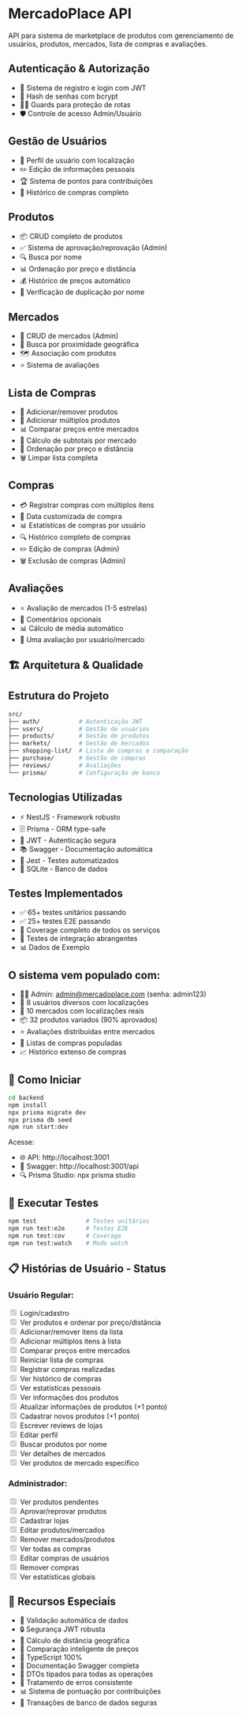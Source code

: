 # MercadoPlace API

API para sistema de marketplace de produtos com gerenciamento de usuários, produtos, mercados, lista de compras e avaliações.

## Autenticação & Autorização

- 🔐 Sistema de registro e login com JWT
- 🔑 Hash de senhas com bcrypt
- 👮‍♂️ Guards para proteção de rotas
- 🛡️ Controle de acesso Admin/Usuário

## Gestão de Usuários

- 👤 Perfil de usuário com localização
- ✏️ Edição de informações pessoais
- 🏆 Sistema de pontos para contribuições
- 📜 Histórico de compras completo

## Produtos

- 📦 CRUD completo de produtos
- ✅ Sistema de aprovação/reprovação (Admin)
- 🔍 Busca por nome
- 📊 Ordenação por preço e distância
- 💰 Histórico de preços automático
- 🎯 Verificação de duplicação por nome

## Mercados

- 🏪 CRUD de mercados (Admin)
- 📍 Busca por proximidade geográfica
- 🗺️ Associação com produtos
- ⭐ Sistema de avaliações

## Lista de Compras

- 🛒 Adicionar/remover produtos
- 🔢 Adicionar múltiplos produtos
- 📊 Comparar preços entre mercados
- 🧮 Cálculo de subtotais por mercado
- 🎯 Ordenação por preço e distância
- 🗑️ Limpar lista completa

## Compras

- 💳 Registrar compras com múltiplos itens
- 📅 Data customizada de compra
- 📊 Estatísticas de compras por usuário
- 🔍 Histórico completo de compras
- ✏️ Edição de compras (Admin)
- 🗑️ Exclusão de compras (Admin)

## Avaliações

- ⭐ Avaliação de mercados (1-5 estrelas)
- 💬 Comentários opcionais
- 📊 Cálculo de média automático
- 🚫 Uma avaliação por usuário/mercado

## 🏗️ Arquitetura & Qualidade

## Estrutura do Projeto

```bash
src/
├── auth/           # Autenticação JWT
├── users/          # Gestão de usuários
├── products/       # Gestão de produtos
├── markets/        # Gestão de mercados
├── shopping-list/  # Lista de compras e comparação
├── purchase/       # Gestão de compras
├── reviews/        # Avaliações
└── prisma/         # Configuração de banco
```

## Tecnologias Utilizadas

- ⚡ NestJS - Framework robusto
- 🗄️ Prisma - ORM type-safe
- 🔐 JWT - Autenticação segura
- 📚 Swagger - Documentação automática
- 🧪 Jest - Testes automatizados
- 💾 SQLite - Banco de dados

## Testes Implementados

- ✅ 65+ testes unitários passando
- ✅ 25+ testes E2E passando
- 🔬 Coverage completo de todos os serviços
- 🚀 Testes de integração abrangentes
- 📊 Dados de Exemplo

## O sistema vem populado com:

- 👨‍💼 Admin: admin@mercadoplace.com (senha: admin123)
- 👤 8 usuários diversos com localizações
- 🏪 10 mercados com localizações reais
- 📦 32 produtos variados (90% aprovados)
- ⭐ Avaliações distribuídas entre mercados
- 🛒 Listas de compras populadas
- 📈 Histórico extenso de compras

## 🚀 Como Iniciar

```bash
cd backend
npm install
npx prisma migrate dev
npx prisma db seed
npm run start:dev
```

Acesse:

- 🌐 API: http://localhost:3001
- 📖 Swagger: http://localhost:3001/api
- 🔍 Prisma Studio: npx prisma studio

## 🧪 Executar Testes

```bash
npm test              # Testes unitários
npm run test:e2e      # Testes E2E
npm run test:cov      # Coverage
npm run test:watch    # Modo watch
```

## 📋 Histórias de Usuário - Status

### Usuário Regular:

<input checked="" disabled="" type="checkbox"> Login/cadastro  
<input checked="" disabled="" type="checkbox"> Ver produtos e ordenar por preço/distância  
<input checked="" disabled="" type="checkbox"> Adicionar/remover itens da lista  
<input checked="" disabled="" type="checkbox"> Adicionar múltiplos itens à lista  
<input checked="" disabled="" type="checkbox"> Comparar preços entre mercados  
<input checked="" disabled="" type="checkbox"> Reiniciar lista de compras  
<input checked="" disabled="" type="checkbox"> Registrar compras realizadas  
<input checked="" disabled="" type="checkbox"> Ver histórico de compras  
<input checked="" disabled="" type="checkbox"> Ver estatísticas pessoais  
<input checked="" disabled="" type="checkbox"> Ver informações dos produtos  
<input checked="" disabled="" type="checkbox"> Atualizar informações de produtos (+1 ponto)  
<input checked="" disabled="" type="checkbox"> Cadastrar novos produtos (+1 ponto)  
<input checked="" disabled="" type="checkbox"> Escrever reviews de lojas  
<input checked="" disabled="" type="checkbox"> Editar perfil  
<input checked="" disabled="" type="checkbox"> Buscar produtos por nome  
<input checked="" disabled="" type="checkbox"> Ver detalhes de mercados  
<input checked="" disabled="" type="checkbox"> Ver produtos de mercado específico

### Administrador:

<input checked="" disabled="" type="checkbox"> Ver produtos pendentes  
<input checked="" disabled="" type="checkbox"> Aprovar/reprovar produtos  
<input checked="" disabled="" type="checkbox"> Cadastrar lojas  
<input checked="" disabled="" type="checkbox"> Editar produtos/mercados  
<input checked="" disabled="" type="checkbox"> Remover mercados/produtos  
<input checked="" disabled="" type="checkbox"> Ver todas as compras  
<input checked="" disabled="" type="checkbox"> Editar compras de usuários  
<input checked="" disabled="" type="checkbox"> Remover compras  
<input checked="" disabled="" type="checkbox"> Ver estatísticas globais

## 🔧 Recursos Especiais

- 🎯 Validação automática de dados
- 🔒 Segurança JWT robusta
- 📍 Cálculo de distância geográfica
- 🧮 Comparação inteligente de preços
- 💎 TypeScript 100%
- 📖 Documentação Swagger completa
- 🎨 DTOs tipados para todas as operações
- 🚨 Tratamento de erros consistente
- 📊 Sistema de pontuação por contribuições
- 🔄 Transações de banco de dados seguras
